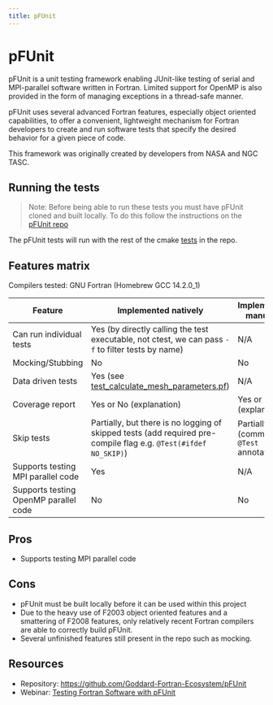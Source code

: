 ```yaml
---
title: pFUnit
---
```


# pFUnit

pFUnit is a unit testing framework enabling JUnit-like testing of serial and MPI-parallel software written in Fortran. Limited support for OpenMP is also provided in the form of managing exceptions in a thread-safe manner.

pFUnit uses several advanced Fortran features, especially object oriented capabilities, to offer a convenient, lightweight mechanism for Fortran developers to create and run software tests that specify the desired behavior for a given piece of code.

This framework was originally created by developers from NASA and NGC TASC.

## Running the tests

>Note: Before being able to run these tests you must have pFUnit cloned and built locally. To do this follow the instructions on the [pFUnit repo](https://github.com/Goddard-Fortran-Ecosystem/pFUnit)

The pFUnit tests will run with the rest of the cmake [tests](../README.md#running-the-tests) in the repo.

## Features matrix

Compilers tested: GNU Fortran (Homebrew GCC 14.2.0_1)

| Feature | Implemented natively | Implemented manually |
|---------|----------------------|----------------------|
| Can run individual tests | Yes (by directly calling the test executable, not ctest, we can pass `-f` to filter tests by name) | N/A |
| Mocking/Stubbing | No | No |
| Data driven tests | Yes (see [test_calculate_mesh_parameters.pf](./test_calculate_mesh_parameters.pf)) | N/A |
| Coverage report | Yes or No (explanation) | Yes or No (explanation) |
| Skip tests | Partially, but there is no logging of skipped tests (add required pre-compile flag e.g. `@Test(#ifdef NO_SKIP)`) | Partially (comment `@Test` annotation) |
| Supports testing MPI parallel code | Yes | N/A |
| Supports testing OpenMP parallel code | No | No |


## Pros

- Supports testing MPI parallel code

## Cons
- pFUnit must be built locally before it can be used within this project
- Due to the heavy use of F2003 object oriented features and a smattering of F2008 features, only relatively recent Fortran compilers are able to correctly build pFUnit.
- Several unfinished features still present in the repo such as mocking.

## Resources
- Repository: https://github.com/Goddard-Fortran-Ecosystem/pFUnit
- Webinar: [Testing Fortran Software with pFUnit](https://ideas-productivity.org/events/hpcbp-028-pfunit)